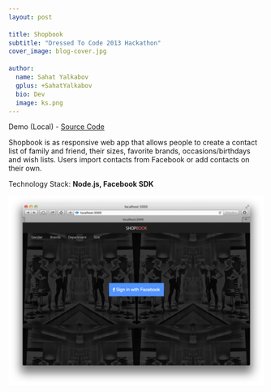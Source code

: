 ```yaml
---
layout: post

title: Shopbook
subtitle: "Dressed To Code 2013 Hackathon"
cover_image: blog-cover.jpg

author:
  name: Sahat Yalkabov
  gplus: +SahatYalkabov
  bio: Dev
  image: ks.png
---
```


Demo (Local) - [Source Code](http://github.com/sahat/dressedtocode/)

Shopbook is as responsive web app that allows people to create a contact list of
family and friend, their sizes, favorite brands, occasions/birthdays and wish lists.
Users import contacts from Facebook or add contacts on their own.

Technology Stack: **Node.js, Facebook SDK**

<div class="full zoomable"><img src="/images/projects/shopbook.png"></div>